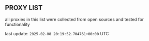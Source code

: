 ## PROXY LIST

all proxies in this list were collected from open sources and tested for functionality

last update: `2025-02-08 20:19:52.704761+00:00` UTC